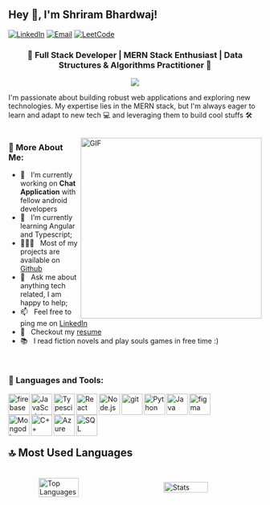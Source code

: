 ## Hey 👋, I'm Shriram Bhardwaj!
<p>
  <a href="https://www.linkedin.com/in/shriram-bhardwaj-b08791220/"><img src="https://img.shields.io/badge/LinkedIn-0077B5?style=for-the-badge&logo=linkedin&logoColor=white" alt="LinkedIn" /></a>
  <a href="mailto:shrirambhardwaj68@gmail.com"><img src="https://img.shields.io/badge/Email-D14836?style=for-the-badge&logo=gmail&logoColor=white" alt="Email" /></a>
  <a href="https://leetcode.com/u/HyperTension/"><img src="https://img.shields.io/badge/LeetCode-FFA116?style=for-the-badge&logo=LeetCode&logoColor=black" alt="LeetCode" /></a>
</p>

<h3 align="center">🚀 Full Stack Developer | MERN Stack Enthusiast | Data Structures & Algorithms Practitioner 🚀</h3>
<p align="center">
  <img src="https://readme-typing-svg.herokuapp.com?lines=Passionate+Web+Developer;Continuous+Learner;Innovation+Driven&center=true&width=500&height=50">
</p>

I'm passionate about building robust web applications and exploring new technologies. My expertise lies in the MERN stack, but I'm always eager to learn and adapt to new tech 💻 and leveraging them to build cool stuffs 🛠️
<br/>
<br/>

<img align="right" alt="GIF" src="https://raw.githubusercontent.com/rahul-jha98/rahul-jha98/main/techstack.gif" width="360px"/>
  
### 🧐 More About Me:

- 🔭 &nbsp; I’m currently working on **Chat Application** with fellow android developers
- 🌱 &nbsp; I’m currently learning Angular and Typescript; 
- 👨🏻‍💻 &nbsp; Most of my projects are available on [Github](https://github.com/27Shri03?tab=repositories)
- 💬 &nbsp; Ask me about anything tech related, I am happy to help;
- 📫 &nbsp; Feel free to ping me on [LinkedIn](https://www.linkedin.com/in/shriram-bhardwaj-b08791220/)
- 📝 &nbsp; Checkout my [resume](https://shriram-bhardwaj-27.tiiny.site/)
- 📚 &nbsp; I read fiction novels and play souls games in free time :)

<br>


### 🔨 Languages and Tools:

<img align="left" src="https://raw.githubusercontent.com/rahul-jha98/github_readme_icons/main/language_and_tools/square/firebase/firebase.svg" alt="firebase" height ="42px"/> </a>
<img align="left" alt="JavaScript" height ="42px"  src="https://raw.githubusercontent.com/rahul-jha98/github_readme_icons/main/language_and_tools/square/javascript/javascript.svg"> </a>
<img align="left" alt="Typescirpt" height ="42px" src="https://raw.githubusercontent.com/rahul-jha98/github_readme_icons/main/language_and_tools/square/typescript/typescript.svg"></a>
<img align="left" alt="React" height ="42px" src="https://raw.githubusercontent.com/rahul-jha98/github_readme_icons/main/language_and_tools/square/react/react.svg"></a>
<img align="left" alt="Node.js" height ="42px" src="https://raw.githubusercontent.com/rahul-jha98/github_readme_icons/main/language_and_tools/square/node/node.svg"></a>
<img src="https://raw.githubusercontent.com/rahul-jha98/github_readme_icons/main/language_and_tools/square/git-scm/git-scm.svg" align="left" alt="git" height='42px'/> </a>
<img src="https://raw.githubusercontent.com/rahul-jha98/github_readme_icons/main/language_and_tools/square/figma/figma.svg" alt="figma" height='42px'/> </a>
<img align="left" alt="Python" height ="42px" src="https://raw.githubusercontent.com/rahul-jha98/github_readme_icons/main/language_and_tools/square/python/python.svg"></a>
<img align="left" alt="Java" height ="42px" src="https://raw.githubusercontent.com/rahul-jha98/github_readme_icons/main/language_and_tools/square/java/java.svg"></a>
<br>
<img align="left" src="https://img.icons8.com/?size=100&id=8rKdRqZFLurS&format=png&color=000000" alt="Mongodb" height='42px'/> </a>
<img align="left" src="https://img.icons8.com/?size=100&id=TpULddJc4gTh&format=png&color=000000" alt="C++" height='42px'/> </a>
<img align="left" src="https://img.icons8.com/?size=100&id=VLKafOkk3sBX&format=png&color=000000" alt="Azure" height='42px'/> </a>
<img align="left" src="https://img.icons8.com/?size=100&id=rgPSE6nAB766&format=png&color=000000" alt="SQL" height='42px'/> </a>
<br>
<br>
## 🔝 Most Used Languages
<div style="display: flex; justify-content: center; align-items: center; gap: 40px;">
  <br>
  <img src="https://github-readme-stats.vercel.app/api/top-langs/?username=27Shri03&layout=compact&theme=radical" align="left" alt="Top Languages" style="width: 43%; max-width: 350px; height: auto; margin: 20px;" />
  <img src="https://awesome-github-stats.azurewebsites.net/user-stats/27Shri03?cardType=github&theme=radical&preferLogin=false" align="right" alt="Stats" style="width: 45%; max-width: 350px; height: auto;" />
</div>
<br>


